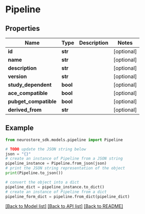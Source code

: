 # Pipeline


## Properties

Name | Type | Description | Notes
------------ | ------------- | ------------- | -------------
**id** | **str** |  | [optional] 
**name** | **str** |  | [optional] 
**description** | **str** |  | [optional] 
**version** | **str** |  | [optional] 
**study_dependent** | **bool** |  | [optional] 
**ace_compatible** | **bool** |  | [optional] 
**pubget_compatible** | **bool** |  | [optional] 
**derived_from** | **str** |  | [optional] 

## Example

```python
from neurostore_sdk.models.pipeline import Pipeline

# TODO update the JSON string below
json = "{}"
# create an instance of Pipeline from a JSON string
pipeline_instance = Pipeline.from_json(json)
# print the JSON string representation of the object
print(Pipeline.to_json())

# convert the object into a dict
pipeline_dict = pipeline_instance.to_dict()
# create an instance of Pipeline from a dict
pipeline_form_dict = pipeline.from_dict(pipeline_dict)
```
[[Back to Model list]](../README.md#documentation-for-models) [[Back to API list]](../README.md#documentation-for-api-endpoints) [[Back to README]](../README.md)


